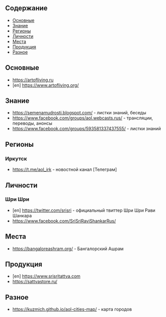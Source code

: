 ## Содержание

* [Основные](#основные)
* [Знание](#знание)
* [Регионы](#регионы)
* [Личности](#личности)
* [Места](#места)
* [Продукция](#продукция)
* [Разное](#разное)

## Основные
- <https://artofliving.ru>
- [en] <https://www.artofliving.org/>

## Знание
- <https://semenamudrosti.blogspot.com/> - листки знаний, беседы
- <https://www.facebook.com/groups/aol.webcasts.rus/> - трансляции, переводы, анонсы
- <https://www.facebook.com/groups/593581337437555/> - листки знаний

## Регионы

### Иркутск
- https://t.me/aol_irk - новостной канал [Телеграм]

## Личности

### Шри Шри
- [en] <https://twitter.com/srisri> - официальный твиттер Шри Шри Рави Шанкара
- https://www.facebook.com/SriSriRaviShankarRus/

## Места
- https://bangaloreashram.org/ - Бангалорский Ашрам

## Продукция
- [en] <https://www.srisritattva.com>
- <https://sattvastore.ru/>

## Разное
- <https://kuzmich.github.io/aol-cities-map/> - карта городов
